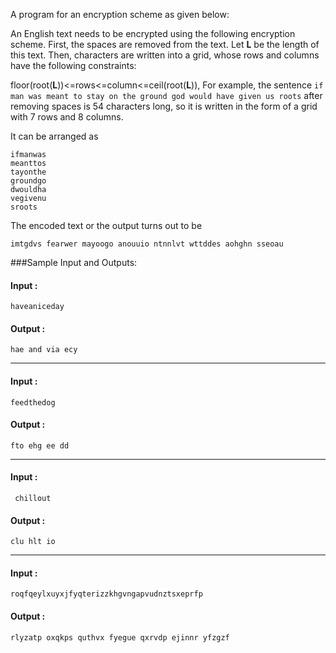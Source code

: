 A program for an encryption scheme as given below:


An English text needs to be encrypted using the following encryption scheme. 
First, the spaces are removed from the text. Let **L** be the length of this text. 
Then, characters are written into a grid, whose rows and columns have the following constraints:

floor(root(**L**))<=rows<=column<=ceil(root(**L**)),
For example, the sentence `if man was meant to stay on the ground god would have given us roots`
after removing spaces is 54 characters long, so it is written in the form of a grid with 7 rows and 8 columns.

It can be arranged as 

    ifmanwas
	meanttos        
	tayonthe
	groundgo  
	dwouldha
	vegivenu
	sroots

The encoded text or the output turns out to be


    imtgdvs fearwer mayoogo anouuio ntnnlvt wttddes aohghn sseoau

###Sample Input and Outputs:

#### Input : 

    haveaniceday

#### Output : 

    hae and via ecy

---

#### Input : 

    feedthedog

#### Output : 

    fto ehg ee dd

----

#### Input : 

     chillout

#### Output : 
    
    clu hlt io

---

#### Input : 

    roqfqeylxuyxjfyqterizzkhgvngapvudnztsxeprfp

#### Output : 

    rlyzatp oxqkps quthvx fyegue qxrvdp ejinnr yfzgzf